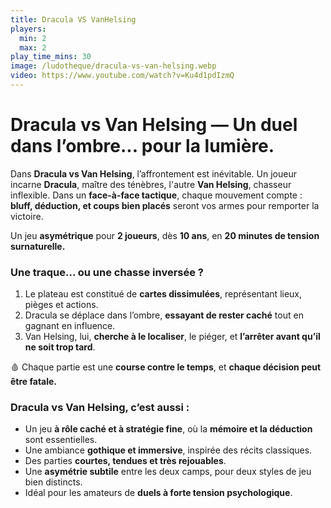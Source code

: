 ```yaml
---
title: Dracula VS VanHelsing
players:
  min: 2
  max: 2
play_time_mins: 30
image: /ludotheque/dracula-vs-van-helsing.webp
video: https://www.youtube.com/watch?v=Ku4d1pdIzmQ
---
```


# **Dracula vs Van Helsing — Un duel dans l’ombre... pour la lumière.**

Dans **Dracula vs Van Helsing**, l’affrontement est inévitable. Un joueur incarne **Dracula**, maître des ténèbres, l'autre **Van Helsing**, chasseur inflexible. Dans un **face-à-face tactique**, chaque mouvement compte : **bluff, déduction, et coups bien placés** seront vos armes pour remporter la victoire.

Un jeu **asymétrique** pour **2 joueurs**, dès **10 ans**, en **20 minutes de tension surnaturelle.**

### Une traque... ou une chasse inversée ?

1. Le plateau est constitué de **cartes dissimulées**, représentant lieux, pièges et actions.
2. Dracula se déplace dans l’ombre, **essayant de rester caché** tout en gagnant en influence.
3. Van Helsing, lui, **cherche à le localiser**, le piéger, et **l’arrêter avant qu’il ne soit trop tard**.

🩸 Chaque partie est une **course contre le temps**, et **chaque décision peut être fatale.**

### Dracula vs Van Helsing, c’est aussi :

- Un jeu **à rôle caché et à stratégie fine**, où la **mémoire et la déduction** sont essentielles.
- Une ambiance **gothique et immersive**, inspirée des récits classiques.
- Des parties **courtes, tendues et très rejouables**.
- Une **asymétrie subtile** entre les deux camps, pour deux styles de jeu bien distincts.
- Idéal pour les amateurs de **duels à forte tension psychologique**.
